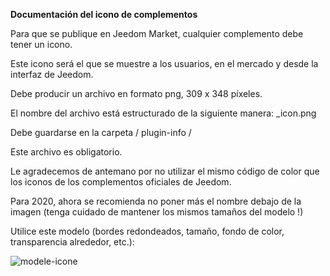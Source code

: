 **Documentación del icono de complementos**

Para que se publique en Jeedom Market, cualquier complemento debe tener un icono.

Este icono será el que se muestre a los usuarios, en el mercado y desde la interfaz de Jeedom.

Debe producir un archivo en formato png, 309 x 348 píxeles.

El nombre del archivo está estructurado de la siguiente manera: <plugin-id>_icon.png

Debe guardarse en la carpeta / plugin-info /

Este archivo es obligatorio.

Le agradecemos de antemano por no utilizar el mismo código de color que los iconos de los complementos oficiales de Jeedom.

Para 2020, ahora se recomienda no poner más el nombre debajo de la imagen (tenga cuidado de mantener los mismos tamaños del modelo !)

Utilice este modelo (bordes redondeados, tamaño, fondo de color, transparencia alrededor, etc.):

![modele-icone](images/plugin-Jeedom-px.jpg)
